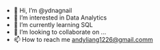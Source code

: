 - 👋 Hi, I’m @ydnagnail
- 👀 I’m interested in Data Analytics
- 🌱 I’m currently learning SQL
- 💞️ I’m looking to collaborate on ...
- 📫 How to reach me andyliang1226@gmail.comm

<!---
ydnagnail/ydnagnail is a ✨ special ✨ repository because its `README.md` (this file) appears on your GitHub profile.
You can click the Preview link to take a look at your changes.
--->
